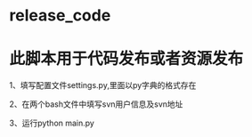 # release_code
# 此脚本用于代码发布或者资源发布

1、填写配置文件settings.py,里面以py字典的格式存在

2、在两个bash文件中填写svn用户信息及svn地址

3、运行python main.py

